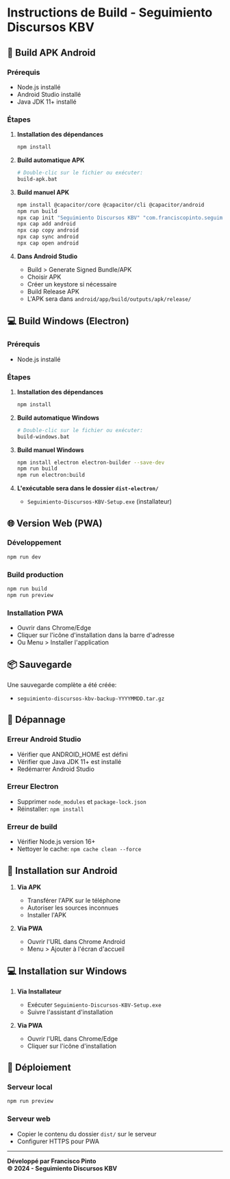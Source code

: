 # Instructions de Build - Seguimiento Discursos KBV

## 📱 Build APK Android

### Prérequis
- Node.js installé
- Android Studio installé
- Java JDK 11+ installé

### Étapes
1. **Installation des dépendances**
   ```bash
   npm install
   ```

2. **Build automatique APK**
   ```bash
   # Double-clic sur le fichier ou exécuter:
   build-apk.bat
   ```

3. **Build manuel APK**
   ```bash
   npm install @capacitor/core @capacitor/cli @capacitor/android
   npm run build
   npx cap init "Seguimiento Discursos KBV" "com.franciscopinto.seguimiento.discursos.kbv"
   npx cap add android
   npx cap copy android
   npx cap sync android
   npx cap open android
   ```

4. **Dans Android Studio**
   - Build > Generate Signed Bundle/APK
   - Choisir APK
   - Créer un keystore si nécessaire
   - Build Release APK
   - L'APK sera dans `android/app/build/outputs/apk/release/`

## 💻 Build Windows (Electron)

### Prérequis
- Node.js installé

### Étapes
1. **Installation des dépendances**
   ```bash
   npm install
   ```

2. **Build automatique Windows**
   ```bash
   # Double-clic sur le fichier ou exécuter:
   build-windows.bat
   ```

3. **Build manuel Windows**
   ```bash
   npm install electron electron-builder --save-dev
   npm run build
   npm run electron:build
   ```

4. **L'exécutable sera dans le dossier `dist-electron/`**
   - `Seguimiento-Discursos-KBV-Setup.exe` (installateur)

## 🌐 Version Web (PWA)

### Développement
```bash
npm run dev
```

### Build production
```bash
npm run build
npm run preview
```

### Installation PWA
- Ouvrir dans Chrome/Edge
- Cliquer sur l'icône d'installation dans la barre d'adresse
- Ou Menu > Installer l'application

## 📦 Sauvegarde

Une sauvegarde complète a été créée:
- `seguimiento-discursos-kbv-backup-YYYYMMDD.tar.gz`

## 🔧 Dépannage

### Erreur Android Studio
- Vérifier que ANDROID_HOME est défini
- Vérifier que Java JDK 11+ est installé
- Redémarrer Android Studio

### Erreur Electron
- Supprimer `node_modules` et `package-lock.json`
- Réinstaller: `npm install`

### Erreur de build
- Vérifier Node.js version 16+
- Nettoyer le cache: `npm cache clean --force`

## 📱 Installation sur Android

1. **Via APK**
   - Transférer l'APK sur le téléphone
   - Autoriser les sources inconnues
   - Installer l'APK

2. **Via PWA**
   - Ouvrir l'URL dans Chrome Android
   - Menu > Ajouter à l'écran d'accueil

## 💻 Installation sur Windows

1. **Via Installateur**
   - Exécuter `Seguimiento-Discursos-KBV-Setup.exe`
   - Suivre l'assistant d'installation

2. **Via PWA**
   - Ouvrir l'URL dans Chrome/Edge
   - Cliquer sur l'icône d'installation

## 🚀 Déploiement

### Serveur local
```bash
npm run preview
```

### Serveur web
- Copier le contenu du dossier `dist/` sur le serveur
- Configurer HTTPS pour PWA

---

**Développé par Francisco Pinto**  
**© 2024 - Seguimiento Discursos KBV**